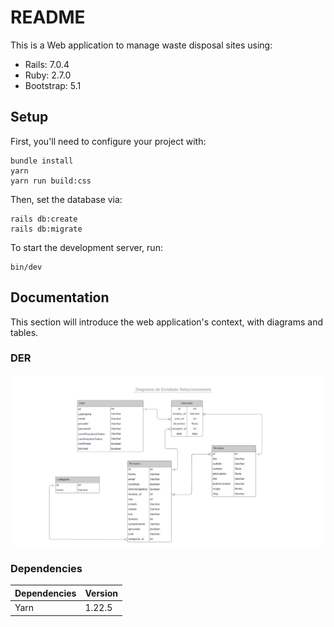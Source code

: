 # README

This is a Web application to manage waste disposal sites using:

- Rails: 7.0.4
- Ruby: 2.7.0
- Bootstrap: 5.1

## Setup

First, you'll need to configure your project with:

```
bundle install
yarn
yarn run build:css
```

Then, set the database via:

```
rails db:create
rails db:migrate
```

To start the development server, run:

```
bin/dev
```

## Documentation

This section will introduce the web application's context, with diagrams and tables.

### DER

![Entity relationship diagram](/app/assets/images/der.png)

### Dependencies

| Dependencies | Version |
| ------------ | ------- |
| Yarn         | 1.22.5  |
